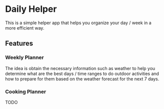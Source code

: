 # Daily Helper

This is a simple  helper app that helps you organize your day / week in a more efficient way.

## Features

### Weekly Planner

The idea is obtain the necessary information such as weather to help you determine what are the best days / time ranges to do outdoor activities and how to prepare for them based on the weather forecast for the next 7 days.

### Cooking Planner

TODO